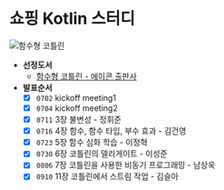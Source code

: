 # 쇼핑 Kotlin 스터디
![함수형 코틀린](http://acornpub.co.kr/tb/detail/book/op/io/1548117984vjqmizE4.jpg)

- **선정도서**
    - [함수형 코틀린 - 에이콘 출판사](http://acornpub.co.kr/book/functional-kotlin)
- **발표순서**
    - [x] `0702` kickoff meeting1
    - [x] `0704` kickoff meeting2
    - [x] `0711` 3장 불변성 - 정휘준
    - [x] `0716` 4장 함수, 함수 타입, 부수 효과 - 김건영
    - [x] `0723` 5장 함수 심화 학습 - 이정혁
    - [x] `0730` 6장 코틀린의 델리게이트 - 이성준
    - [x] `0806` 7장 코틀린을 사용한 비동기 프로그래밍 - 남상욱
    - [x] `0910` 11장 코틀린에서 스트림 작업 - 김슬아
